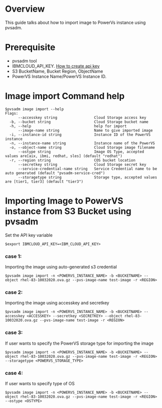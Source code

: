 # Overview
This guide talks about how to import image to PowerVs instance using pvsadm.

# Prerequisite
- pvsadm tool
- IBMCLOUD_API_KEY. [How to create api key](https://cloud.ibm.com/docs/account?topic=account-userapikey#create_user_key)
- S3 BucketName, Bucket Region, ObjectName
- PowerVS Instance Name/PowerVS Instance ID.

# Image import Command help
```shell
$pvsadm image import --help
Flags:
      --accesskey string                 Cloud Storage access key
  -b, --bucket string                    Cloud Storage bucket name
  -h, --help                             help for import
      --image-name string                Name to give imported image
  -i, --instance-id string               Instance ID of the PowerVS instance
  -n, --instance-name string             Instance name of the PowerVS
  -o, --object-name string               Cloud Storage image filename
      --ostype string                    Image OS Type, accepted values are[aix, ibmi, redhat, sles] (default "redhat")
  -r, --region string                    COS bucket location
      --secretkey string                 Cloud Storage secret key
      --service-credential-name string   Service Credential name to be auto generated (default "pvsadm-service-cred")
      --storagetype string               Storage type, accepted values are [tier1, tier3] (default "tier3")
```

# Importing Image to PowerVS instance from S3 Bucket using pvsadm

Set the API key variable
```shell
$export IBMCLOUD_API_KEY=<IBM_CLOUD_API_KEY>
```

### case 1:
Importing the image using auto-generated s3 credential
```shell
$pvsadm image import -n <POWERVS_INSTANCE_NAME> -b <BUCKETNAME> --object rhel-83-10032020.ova.gz --pvs-image-name test-image -r <REGION>
```

### case 2:
Importing the image using accesskey and secretkey
```shell
$pvsadm image import -n <POWERVS_INSTANCE_NAME> -b <BUCKETNAME> --accesskey <ACCESSKEY> --secretkey <SECRETKEY> --object rhel-83-10032020.ova.gz --pvs-image-name test-image -r <REGION>
```

### case 3:
If user wants to specify the PowerVS storage type for importing the image
```shell
$pvsadm image import -n <POWERVS_INSTANCE_NAME> -b <BUCKETNAME> --object rhel-83-10032020.ova.gz --pvs-image-name test-image -r <REGION> --storagetype <POWERVS_STORAGE_TYPE>
```

### case 4:
If user wants to specify type of OS 
```shell
$pvsadm image import -n <POWERVS_INSTANCE_NAME> -b <BUCKETNAME> --object rhel-83-10032020.ova.gz --pvs-image-name test-image -r <REGION> --ostype <OSTYPE>
```
